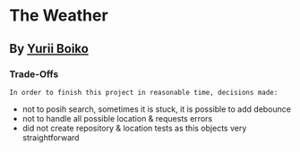 # The Weather
## By [Yurii Boiko](https://www.linkedin.com/in/yurii-boiko/)
### Trade-Offs
    In order to finish this project in reasonable time, decisions made:
- not to posih search, sometimes it is stuck, it is possible to add debounce
- not to handle all possible location & requests errors
- did not create repository & location tests as this objects very straightforward